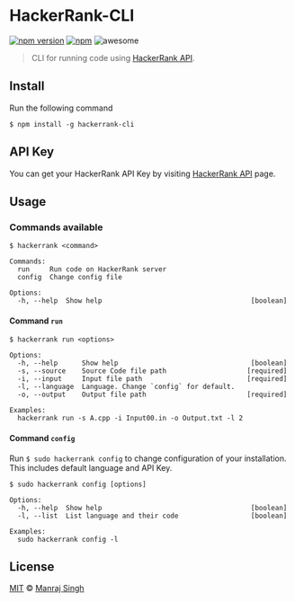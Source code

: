 # HackerRank-CLI
[![npm version](https://badge.fury.io/js/hackerrank-cli.svg)](https://www.npmjs.com/package/hackerrank-cli) [![npm](https://img.shields.io/npm/dt/hackerrank-cli.svg?maxAge=2592000)](https://www.npmjs.com/package/hackerrank-cli) ![awesome](https://img.shields.io/badge/awesome-yes-green.svg)
> CLI for running code using [HackerRank API](https://www.hackerrank.com/api).

## Install

Run the following command

```
$ npm install -g hackerrank-cli
```

## API Key

You can get your HackerRank API Key by visiting [HackerRank API](https://www.hackerrank.com/api) page.

## Usage

### Commands available

```
$ hackerrank <command>

Commands:
  run     Run code on HackerRank server
  config  Change config file

Options:
  -h, --help  Show help                                     [boolean]
```


#### Command `run`

```
$ hackerrank run <options>

Options:
  -h, --help      Show help                                 [boolean]
  -s, --source    Source Code file path                    [required]
  -i, --input     Input file path                          [required]
  -l, --language  Language. Change `config` for default.
  -o, --output    Output file path                         [required]

Examples:
  hackerrank run -s A.cpp -i Input00.in -o Output.txt -l 2
```


#### Command `config`
Run `$ sudo hackerrank config` to change configuration of your installation. This includes default language and API Key.

```
$ sudo hackerrank config [options]

Options:
  -h, --help  Show help                                     [boolean]
  -l, --list  List language and their code                  [boolean]

Examples:
  sudo hackerrank config -l
```

## License

[MIT](https://github.com/ManrajGrover/HackerRank-CLI/blob/master/LICENSE) © [Manraj Singh](https://github.com/ManrajGrover)

